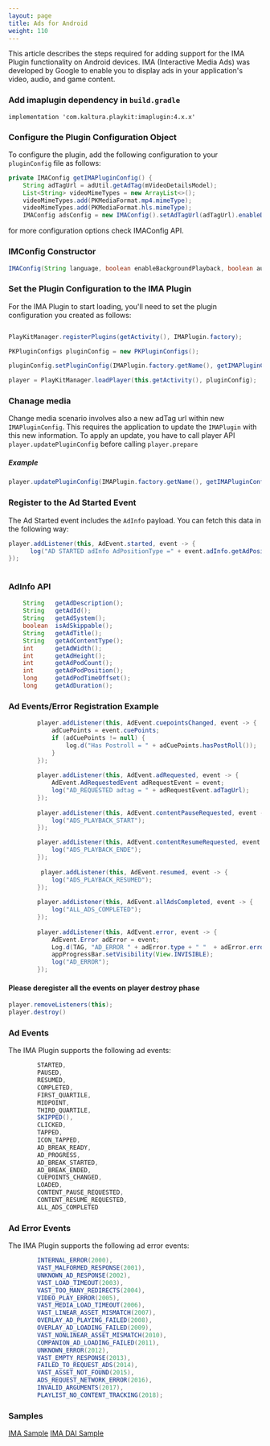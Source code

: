 ```yaml
---
layout: page
title: Ads for Android
weight: 110
---
```

This article describes the steps required for adding support for the IMA Plugin functionality on Android devices. IMA (Interactive Media Ads) was developed by Google to enable you to display ads in your application's video, audio, and game content.

### Add imaplugin dependency in `build.gradle` 

```
implementation 'com.kaltura.playkit:imaplugin:4.x.x'
```
### Configure the Plugin Configuration Object  

To configure the plugin, add the following configuration to your `pluginConfig` file as follows:

```java
private IMAConfig getIMAPluginConfig() {
    String adTagUrl = adUtil.getAdTag(mVideoDetailsModel);
    List<String> videoMimeTypes = new ArrayList<>();
    videoMimeTypes.add(PKMediaFormat.mp4.mimeType);
    videoMimeTypes.add(PKMediaFormat.hls.mimeType);
    IMAConfig adsConfig = new IMAConfig().setAdTagUrl(adTagUrl).enableDebugMode(false).setVideoMimeTypes(videoMimeTypes);
```

for more configuration options check IMAConfig API.

### IMConfig Constructor  

```java
IMAConfig(String language, boolean enableBackgroundPlayback, boolean autoPlayAdBreaks, int videoBitrate, List<String> videoMimeTypes, String adTagUrl, boolean adAttribution, boolean adCountDown)
```

### Set the Plugin Configuration to the IMA Plugin  

For the IMA Plugin to start loading, you'll need to set the plugin configuration you created as follows:

```java

PlayKitManager.registerPlugins(getActivity(), IMAPlugin.factory);

PKPluginConfigs pluginConfig = new PKPluginConfigs();

pluginConfig.setPluginConfig(IMAPlugin.factory.getName(), getIMAPluginConfig());

player = PlayKitManager.loadPlayer(this.getActivity(), pluginConfig);

```

### Chanage media 

Change media scenario involves also a new adTag url within new `IMAPluginConfig`.
This requires the application to update the `IMAPlugin` with this new information.
To apply an update, you have to call player API  `player.updatePluginConfig` before calling `player.prepare`

##### Example
 
```java
player.updatePluginConfig(IMAPlugin.factory.getName(), getIMAPluginConfig());

```

### Register to the Ad Started Event  

The Ad Started event includes the `AdInfo` payload. You can fetch this data in the following way:

```java 
player.addListener(this, AdEvent.started, event -> {
      log("AD STARTED adInfo AdPositionType =" + event.adInfo.getAdPositionType());
});
        
```

### AdInfo API  

```java
    String   getAdDescription();
    String   getAdId();
    String   getAdSystem();
    boolean  isAdSkippable();
    String   getAdTitle();
    String   getAdContentType();
    int      getAdWidth();
    int      getAdHeight();
    int      getAdPodCount();
    int      getAdPodPosition();
    long     getAdPodTimeOffset();
    long     getAdDuration();
```

### Ad Events/Error Registration Example  


```java
        player.addListener(this, AdEvent.cuepointsChanged, event -> {
            adCuePoints = event.cuePoints;
            if (adCuePoints != null) {
                log.d("Has Postroll = " + adCuePoints.hasPostRoll());
            }
        });
        
        player.addListener(this, AdEvent.adRequested, event -> {
            AdEvent.AdRequestedEvent adRequestEvent = event;
            log("AD_REQUESTED adtag = " + adRequestEvent.adTagUrl);
        });
        
        player.addListener(this, AdEvent.contentPauseRequested, event -> {
            log("ADS_PLAYBACK_START");
        });

        player.addListener(this, AdEvent.contentResumeRequested, event -> {
            log("ADS_PLAYBACK_ENDE");
        });
        
         player.addListener(this, AdEvent.resumed, event -> {
            log("ADS_PLAYBACK_RESUMED");
        });
        
        player.addListener(this, AdEvent.allAdsCompleted, event -> {
            log("ALL_ADS_COMPLETED");
        });
        
        player.addListener(this, AdEvent.error, event -> {
            AdEvent.Error adError = event;
            Log.d(TAG, "AD_ERROR " + adError.type + " "  + adError.error.message);
            appProgressBar.setVisibility(View.INVISIBLE);
            log("AD_ERROR");
        });
```

#### Please deregister all the events on player destroy phase

```java
player.removeListeners(this);
player.destroy()
```

### Ad Events  

The IMA Plugin supports the following ad events:

```java
        STARTED,
        PAUSED,
        RESUMED,
        COMPLETED,
        FIRST_QUARTILE,
        MIDPOINT,
        THIRD_QUARTILE,
        SKIPPED(),
        CLICKED,
        TAPPED,
        ICON_TAPPED,
        AD_BREAK_READY,
        AD_PROGRESS,
        AD_BREAK_STARTED,
        AD_BREAK_ENDED,
        CUEPOINTS_CHANGED,
        LOADED,
        CONTENT_PAUSE_REQUESTED,
        CONTENT_RESUME_REQUESTED,
        ALL_ADS_COMPLETED
```
        
### Ad Error Events  

The IMA Plugin supports the following ad error events:

```java
        INTERNAL_ERROR(2000),
        VAST_MALFORMED_RESPONSE(2001),
        UNKNOWN_AD_RESPONSE(2002),
        VAST_LOAD_TIMEOUT(2003),
        VAST_TOO_MANY_REDIRECTS(2004),
        VIDEO_PLAY_ERROR(2005),
        VAST_MEDIA_LOAD_TIMEOUT(2006),
        VAST_LINEAR_ASSET_MISMATCH(2007),
        OVERLAY_AD_PLAYING_FAILED(2008),
        OVERLAY_AD_LOADING_FAILED(2009),
        VAST_NONLINEAR_ASSET_MISMATCH(2010),
        COMPANION_AD_LOADING_FAILED(2011),
        UNKNOWN_ERROR(2012),
        VAST_EMPTY_RESPONSE(2013),
        FAILED_TO_REQUEST_ADS(2014),
        VAST_ASSET_NOT_FOUND(2015),
        ADS_REQUEST_NETWORK_ERROR(2016),
        INVALID_ARGUMENTS(2017),
        PLAYLIST_NO_CONTENT_TRACKING(2018);
```

### Samples

[IMA Sample](https://github.com/kaltura/kaltura-player-android-samples/tree/master/AdvancedSamples/IMASample)
[IMA DAI Sample](https://github.com/kaltura/kaltura-player-android-samples/tree/master/AdvancedSamples/IMADAISample)
